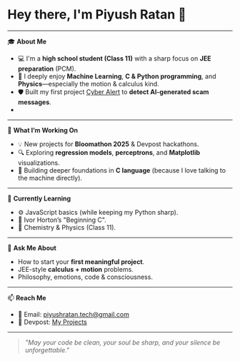 # Hey there, I'm Piyush Ratan 👋


---

🎓 **About Me**

- 💻 I'm a **high school student (Class 11)** with a sharp focus on **JEE preparation** (PCM).
- 🧠 I deeply enjoy **Machine Learning**, **C & Python programming**, and **Physics**—especially the motion & calculus kind.
- 🛡️ Built my first project [Cyber Alert](https://github.com/PiyushRatan/CyberAlert) to **detect AI-generated scam messages**.
- 
---

🔭 **What I’m Working On**

- 💡 New projects for **Bloomathon 2025** & Devpost hackathons.
- 🔍 Exploring **regression models**, **perceptrons**, and **Matplotlib** visualizations.
- 🧠 Building deeper foundations in **C language** (because I love talking to the machine directly).

---

🌱 **Currently Learning**

- ⚙️ JavaScript basics (while keeping my Python sharp).
- 📘 Ivor Horton’s "Beginning C".
- 🧪 Chemistry & Physics (Class 11).

---

💬 **Ask Me About**

- How to start your **first meaningful project**.
- JEE-style **calculus + motion** problems.
- Philosophy, emotions, code & consciousness.

---

📫 **Reach Me**

- 📧 Email: piyushratan.tech@gmail.com  
- 🧠 Devpost: [My Projects](https://devpost.com/PiyushRatan)


---

> *"May your code be clean, your soul be sharp, and your silence be unforgettable."*
